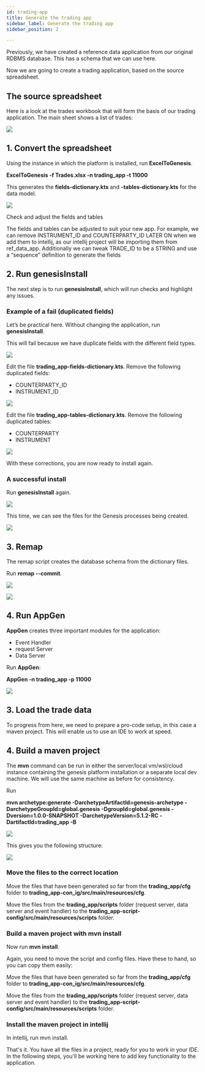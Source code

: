```yaml
---
id: trading-app
title: Generate the trading app
sidebar_label: Generate the trading app
sidebar_position: 2

---
```

Previously, we have created a reference data application from our original RDBMS database. This has a schema that we can use here.

Now we are going to create a trading application, based on the source spreadsheet.

## The source spreadsheet

Here is a look at the trades workbook that will form the basis of our trading application. The main sheet shows a list of trades:

![](/img/source-table.png)

## 1. Convert the spreadsheet

Using the instance in which the platform is installed, run **ExcelToGenesis**.

**ExcelToGenesis -f Trades.xlsx -n trading_app -t 11000**

This generates the **fields-dictionary.kts** and **-tables-dictionary.kts** for the data model.

![](/img/trading_app-creation-run-exceltogenesis-2.png)

Check and adjust the fields and tables

The fields and tables can be adjusted to suit your new app. For example, we can remove INSTRUMENT_ID and COUNTERPARTY_ID LATER ON when we add them to intellij, as our intellij project will be importing them from ref_data_app. Additionally we can tweak TRADE_ID to be a STRING and use a “sequence” definition to generate the fields

## 2. Run genesisInstall

The next step is to run **genesisInstall**, which will run checks and highlight any issues.

### Example of a fail (duplicated fields)

Let’s be practical here. Without changing the application, run **genesisInstall**.

This will fail because we have duplicate fields with the different field types.

![](/img/fail-duplicate-fields-and-tables.png)

Edit the file **trading_app-fields-dictionary.kts**. Remove the following duplicated fields:

* COUNTERPARTY_ID
* INSTRUMENT_ID

![](/img/remove-two-fields.png)

Edit the file **trading_app-tables-dictionary.kts**. Remove the following duplicated tables:

* COUNTERPARTY
* INSTRUMENT

![](/img/remove-two-tables.png)

With these corrections, you are now ready to install again.

### A successful install

Run **genesisInstall** again.

![](/img/trading_app-creation-run-genesisinstall-again-5.png)

This time, we can see the files for the Genesis processes being created.

![](/img/trading_app-creation-run-genesisinstall-again-2-5.png)

## 3. Remap

The remap script creates the database schema from the dictionary files.

Run **remap --commit**.

![](/img/trading_app-creation-run-remap-commit-1-6.png)

![](/img/trading_app-creation-run-remap-commit-2-6.png)

## 4. Run AppGen

**AppGen** creates three important modules for the application:

* Event Handler
* request Server
* Data Server

Run **AppGen**:

**AppGen -n trading_app -p 11000**

![](/img/trading_app-creation-run-appgen-7.png)

## 3. Load the trade data

To progress from here, we need to prepare a  pro-code setup, in this case a maven project. This will enable us to use an IDE to work at speed.

## 4. Build a maven project

The **mvn** command can be run in either the server/local vm/wsl/cloud instance containing the genesis platform installation or a separate local dev machine. We will use the same machine as before for consistency.

Run

**mvn archetype:generate -DarchetypeArtifactId=genesis-archetype -DarchetypeGroupId=global.genesis -DgroupId=global.genesis -Dversion=1.0.0-SNAPSHOT -DarchetypeVersion=5.1.2-RC -DartifactId=trading_app -B**

![](/img/trading_app-creation-prepare-maven-project-10-11-12.png)

This gives you the following structure:

![](/img/trading_app-creation-show-project-structure-13.png)

### Move the files to the correct location

Move the files that have been generated so far from the **trading_app/cfg** folder to **trading_app-con_ig/src/main/resources/cfg**.

Move the files from the **trading_app/scripts** folder (request server, data server and event handler) to the **trading_app-script-config/src/main/resources/scripts** folder.

### Build a maven project with mvn install

Now run **mvn install**.

Again, you need to move the script and config files. Have these to hand, so you can copy them easily:

Move the files that have been generated so far from the **trading_app/cfg** folder to **trading_app-con_ig/src/main/resources/cfg**.

Move the files from the **trading_app/scripts** folder (request server, data server and event handler) to the **trading_app-script-config/src/main/resources/scripts** folder.

### Install the maven project in intellij

In intellij, run mvn install.

That's it. You have all the files in a project, ready for you to work in your IDE. In the following steps, you'll be working here to add key functionality to the application.